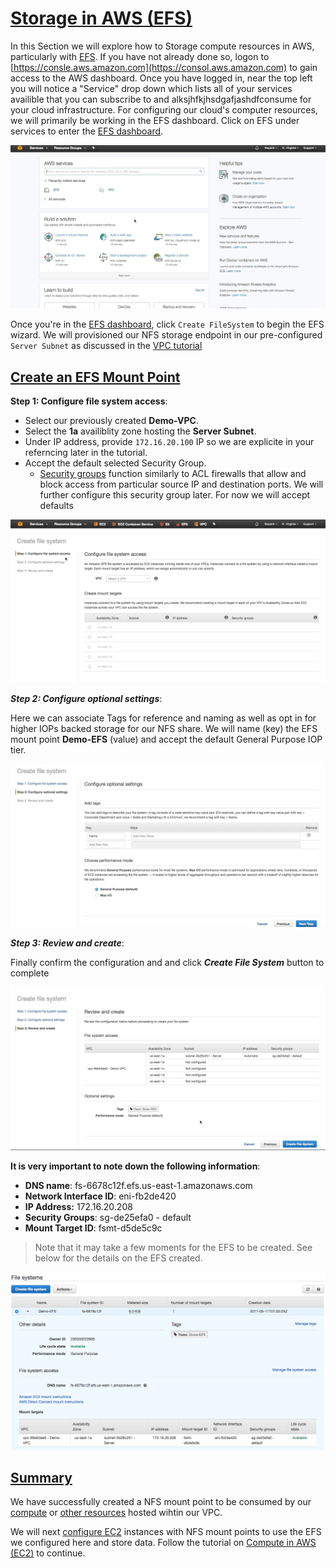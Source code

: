 # [Storage in AWS (EFS)](#EFS) #
In this Section we will explore how to Storage compute resources in AWS, particularly with [EFS](http://docs.aws.amazon.com/efs/latest/ug/mounting-fs.html). If you have not already done so, logon to [https://consle.aws.amazon.com](https://consol.aws.amazon.com) to gain access to the AWS dashboard. Once you have logged in, near the top left you will notice a "Service" drop down which lists all of your services availible that you can subscribe to and alksjhfkjhsdgafjashdfconsume for your cloud infrastructure. For configuring our cloud's computer resources, we will primarily be working in the EFS dashboard. Click on EFS under services to enter the [EFS dashboard](https://console.aws.amazon.com/efs/). 

![AWS Dashboard Services](images/AWS-EFS-Dashboard.gif)

Once you're in the [EFS dashboard](https://console.aws.amazon.com/efs/), click `Create FileSystem` to begin the EFS wizard. We will provisioned our NFS storage endpoint in our pre-configured `Server Subnet` as discussed in the [VPC tutorial](../VPC/)

##  [Create an EFS Mount Point](#EFS-Wizard) ##

**Step 1: Configure file system access**:

  *  Select our previously created **Demo-VPC**. 
  *  Select the **1a** availiblity zone hosting the **Server Subnet**.
  *  Under IP address, provide `172.16.20.100` IP so we are explicite in your referncing later in the tutorial. 
  * Accept the default selected Security Group. 
    * [Security groups](http://docs.aws.amazon.com/AWSEC2/latest/UserGuide/using-network-security.html) function similarly to ACL firewalls that allow and block access from particular source IP and destination ports. We will further configure this security group later. For now we will accept defaults

![AWS Dashboard Services](images/AWS-EFS-step-1.gif)

***Step 2: Configure optional settings***:

Here we can associate Tags for reference and naming as well as opt in for higher IOPs backed storage for our NFS share. We will name (key) the EFS mount point **Demo-EFS** (value) and accept the default General Purpose IOP tier.

![AWS Dashboard Services](images/AWS-EFS-step-2.gif)

***Step 3: Review and create***:

Finally confirm the configuration and and click ***Create File System*** button to complete

![AWS Dashboard Services](images/AWS-EFS-step-3.gif)

**It is very important to note down the following information**:

  *  **DNS name**: fs-6678c12f.efs.us-east-1.amazonaws.com
  *  **Network Interface ID**: eni-fb2de420
  *  **IP Address:** 172.16.20.208
  *  **Security Groups**: sg-de25efa0 - default
  *  **Mount Target ID**: fsmt-d5de5c9c

 > Note that it may take a few moments for the EFS to be created. See below for the details on the EFS created. 

 ![AWS Dashboard Services](images/AWS-EFS-details.png)

##  [Summary](#EFS-Summary) ##

We have successfully created a NFS mount point to be consumed by our [compute](https://aws.amazon.com/ec2/details/) or [other resources](https://aws.amazon.com/blogs/aws/amazon-efs-update-on-premises-access-via-direct-connect-vpc/) hosted wihtin our VPC.

We will next [configure EC2](../EC2) instances with NFS mount points to use the EFS we configured here and store data. Follow the tutorial on [Compute in AWS (EC2)](../EC2##Linux-EFS-Mount) to continue. 


